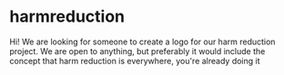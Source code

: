 harmreduction
=============

Hi! We are looking for someone to create a logo for our harm reduction project. We are open to anything, but preferably it would include the concept that harm reduction is everywhere, you're already doing it
